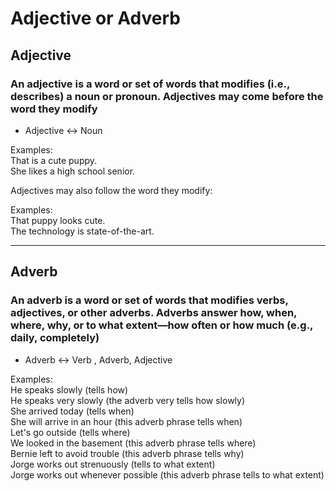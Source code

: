 # Adjective or Adverb

## Adjective

### An adjective is a word or set of words that modifies (i.e., describes) a noun or pronoun. Adjectives may come before the word they modify

* Adjective <-> Noun

Examples:  
That is a cute puppy.  
She likes a high school senior.  

Adjectives may also follow the word they modify:  

Examples:  
That puppy looks cute.  
The technology is state-of-the-art.  

---

## Adverb

### An adverb is a word or set of words that modifies verbs, adjectives, or other adverbs. Adverbs answer how, when, where, why, or to what extent—how often or how much (e.g., daily, completely)

* Adverb <-> Verb , Adverb, Adjective

Examples:  
He speaks slowly (tells how)  
He speaks very slowly (the adverb very tells how slowly)  
She arrived today (tells when)  
She will arrive in an hour (this adverb phrase tells when)  
Let's go outside (tells where)  
We looked in the basement (this adverb phrase tells where)  
Bernie left to avoid trouble (this adverb phrase tells why)  
Jorge works out strenuously (tells to what extent)  
Jorge works out whenever possible (this adverb phrase tells to what extent)  